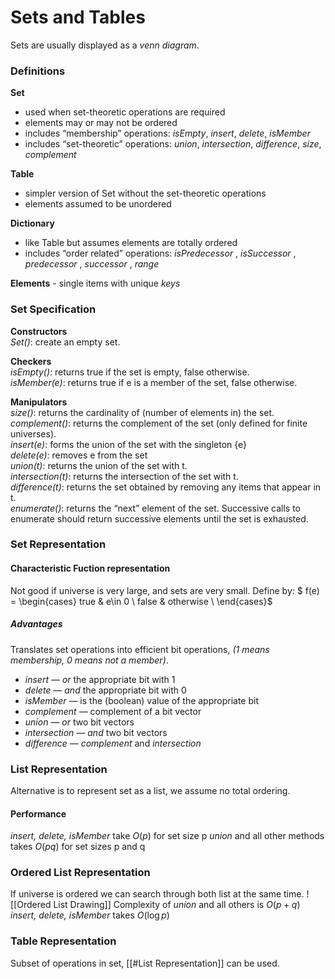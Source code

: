 # Sets and Tables
Sets are usually displayed as a *venn diagram*.

### Definitions
**Set**  
- used when set-theoretic operations are required  
-  elements may or may not be ordered  
- includes “membership” operations: *isEmpty*, *insert*, *delete*, *isMember*  
-  includes “set-theoretic” operations: *union*, *intersection*, *difference*, *size*, *complement*  

**Table**  
- simpler version of Set without the set-theoretic operations  
-  elements assumed to be unordered  

**Dictionary**  
- like Table but assumes elements are totally ordered  
-  includes “order related” operations: *isPredecessor* , *isSuccessor* ,  *predecessor* , *successor* , *range*

**Elements** - single items with unique *keys*

### Set Specification  
 **Constructors**  
 *Set()*: create an empty set.  
 
 **Checkers**  
 *isEmpty()*: returns true if the set is empty, false otherwise.  
 *isMember(e)*: returns true if e is a member of the set, false otherwise.  


**Manipulators**  
*size()*: returns the cardinality of (number of elements in) the set.  
*complement()*: returns the complement of the set (only defined for finite  universes).  
*insert(e)*: forms the union of the set with the singleton {e}  
*delete(e)*: removes e from the set  
*union(t)*: returns the union of the set with t.  
*intersection(t)*: returns the intersection of the set with t.  
*difference(t)*: returns the set obtained by removing any items that  appear in t.  
*enumerate()*: returns the “next” element of the set. Successive calls to  enumerate should return successive elements until the set is exhausted.

### Set Representation

#### Characteristic Fuction representation
Not good if universe is very large, and sets are very small.
Define by:
$
 f(e) = \begin{cases} 
          true & e\in 0 \\
        false & otherwise \\
       \end{cases}$

##### Advantages
Translates set operations into efficient bit operations, *(1 means membership, 0 means not a member)*.
- *insert* — *or* the appropriate bit with 1  
- *delete* — *and* the appropriate bit with 0  
- *isMember* — is the (boolean) value of the appropriate bit  
- *complement* — complement of a bit vector  
- *union* — *or* two bit vectors  
- *intersection* — *and* two bit vectors  
- *difference* — *complement* and *intersection*
### List Representation
Alternative is to represent set as a list, we assume no total ordering.
#### Performance
*insert, delete, isMember* take $O(p)$ for set size p
*union* and all other methods takes $O(pq)$ for set sizes p and q

### Ordered List Representation
If universe is ordered we can search through both list at the same time.
![[Ordered List Drawing]]
Complexity of *union* and all others is $O(p+q)$
*insert, delete, isMember* takes $O(\log p)$

### Table Representation
Subset of operations in set, [[#List Representation]] can be used.